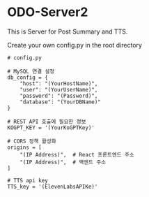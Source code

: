 # ODO-Server2

This is Server for Post Summary and TTS.

Create your own config.py in the root directory

```
# config.py

# MySQL 연결 설정
db_config = {
    "host": "(YourHostName)",
    "user": "(YourUserName)",
    "password": "(Password)",
    "database": "(YourDBName)"
}

# REST API 호출에 필요한 정보
KOGPT_KEY = '(YourKoGPTKey)'

# CORS 정책 활성화
origins = [
    "(IP Address)",  # React 프론트엔드 주소
    "(IP Address)",  # 백엔드 주소
]

# TTS api key
TTS_key = '(ElevenLabsAPIKe)'
```
